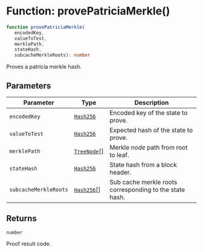 # Function: provePatriciaMerkle()

```ts
function provePatriciaMerkle(
   encodedKey, 
   valueToTest, 
   merklePath, 
   stateHash, 
   subcacheMerkleRoots): number
```

Proves a patricia merkle hash.

## Parameters

| Parameter | Type | Description |
| ------ | ------ | ------ |
| `encodedKey` | [`Hash256`](../../../index/classes/Hash256.md) | Encoded key of the state to prove. |
| `valueToTest` | [`Hash256`](../../../index/classes/Hash256.md) | Expected hash of the state to prove. |
| `merklePath` | [`TreeNode`](../classes/TreeNode.md)[] | Merkle *node* path from root to leaf. |
| `stateHash` | [`Hash256`](../../../index/classes/Hash256.md) | State hash from a block header. |
| `subcacheMerkleRoots` | [`Hash256`](../../../index/classes/Hash256.md)[] | Sub cache merkle roots corresponding to the state hash. |

## Returns

`number`

Proof result code.
